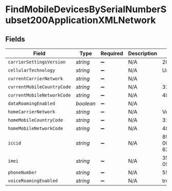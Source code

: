 # FindMobileDevicesBySerialNumberSubset200ApplicationXMLNetwork


## Fields

| Field                      | Type                       | Required                   | Description                | Example                    |
| -------------------------- | -------------------------- | -------------------------- | -------------------------- | -------------------------- |
| `carrierSettingsVersion`   | *string*                   | :heavy_minus_sign:         | N/A                        | 20.0                       |
| `cellularTechnology`       | *string*                   | :heavy_minus_sign:         | N/A                        | Unknown                    |
| `currentCarrierNetwork`    | *string*                   | :heavy_minus_sign:         | N/A                        |                            |
| `currentMobileCountryCode` | *string*                   | :heavy_minus_sign:         | N/A                        | 311                        |
| `currentMobileNetworkCode` | *string*                   | :heavy_minus_sign:         | N/A                        | 480                        |
| `dataRoamingEnabled`       | *boolean*                  | :heavy_minus_sign:         | N/A                        |                            |
| `homeCarrierNetwork`       | *string*                   | :heavy_minus_sign:         | N/A                        | Verizon                    |
| `homeMobileCountryCode`    | *string*                   | :heavy_minus_sign:         | N/A                        | 311                        |
| `homeMobileNetworkCode`    | *string*                   | :heavy_minus_sign:         | N/A                        | 480                        |
| `iccid`                    | *string*                   | :heavy_minus_sign:         | N/A                        | 8914 8000 0010 0254 6259   |
| `imei`                     | *string*                   | :heavy_minus_sign:         | N/A                        | 35 200706 056227 1         |
| `phoneNumber`              | *string*                   | :heavy_minus_sign:         | N/A                        | 5555555555                 |
| `voiceRoamingEnabled`      | *string*                   | :heavy_minus_sign:         | N/A                        | true                       |
